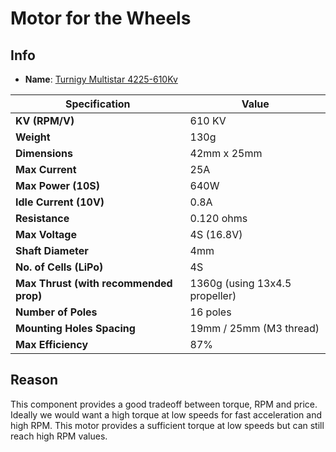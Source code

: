 # Motor for the Wheels
## Info

- **Name**: [Turnigy Multistar 4225-610Kv](https://hobbyking.com/en_us/turnigy-multistar-4225-610kv-16pole-multi-rotor-outrunner.html?___store=en_us#qa[bW9kZT03JnBhZ2U9MSZxdWVzdGlvbl9zZWFyY2hfY29udGVudD0=])


| **Specification**                  | **Value**                                    |
|-------------------------------------|----------------------------------------------|
| **KV (RPM/V)**                      | 610 KV                                      |
| **Weight**                          | 130g                                        |
| **Dimensions**                      | 42mm x 25mm                                 |
| **Max Current**                     | 25A                                         |
| **Max Power (10S)**                 | 640W                                        |
| **Idle Current (10V)**              | 0.8A                                        |
| **Resistance**                      | 0.120 ohms                                  |
| **Max Voltage**                     | 4S (16.8V)                                   |
| **Shaft Diameter**                  | 4mm                                         |
| **No. of Cells (LiPo)**             | 4S                                       |
| **Max Thrust (with recommended prop)** | 1360g (using 13x4.5 propeller)              |
| **Number of Poles**                 | 16 poles                                    |
| **Mounting Holes Spacing**          | 19mm / 25mm (M3 thread)                     |
| **Max Efficiency**                  | 87%                                         |
## Reason
This component provides a good tradeoff between torque, RPM and price.
Ideally we would want a high torque at low speeds for fast acceleration and high RPM. This motor provides a sufficient torque at low speeds but can still reach high RPM values.

